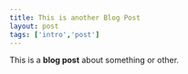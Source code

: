 ```yaml
---
title: This is another Blog Post
layout: post
tags: ['intro','post']
---
```


This is a **blog post** about something or other.
